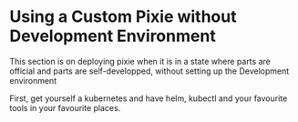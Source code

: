 # Using a Custom Pixie without Development Environment
This section is on deploying pixie when it is in a state where parts are official and parts are self-developped, without setting up the Development environment

First, get yourself a kubernetes and have helm, kubectl and your favourite tools in your favourite places.

